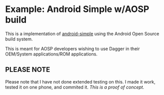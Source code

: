 Example: Android Simple w/AOSP build
=======================

This is a implementation of [android-simple](https://github.com/google/dagger/tree/master/examples/android-simple) 
using the Android Open Source build system.

This is meant for AOSP developers wishing to use Dagger in their OEM/System applications/ROM applications.

## PLEASE NOTE
Please note that I have not done extended testing on this. I made it work, tested it on one phone, and commited it. *This is a proof of concept.*

